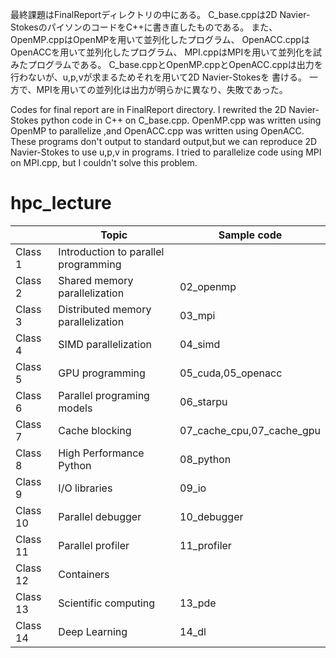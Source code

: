 最終課題はFinalReportディレクトリの中にある。
C_base.cppは2D Navier-StokesのパイソンのコードをC++に書き直したものである。
また、OpenMP.cppはOpenMPを用いて並列化したプログラム、
OpenACC.cppはOpenACCを用いて並列化したプログラム、
MPI.cppはMPIを用いて並列化を試みたプログラムである。
C_base.cppとOpenMP.cppとOpenACC.cppは出力を行わないが、u,p,vが求まるためそれを用いて2D Navier-Stokesを
書ける。
一方で、MPIを用いての並列化は出力が明らかに異なり、失敗であった。

Codes for final report are in FinalReport directory.
I rewrited the 2D Navier-Stokes python code in C++ on C_base.cpp.
OpenMP.cpp was written using OpenMP to parallelize ,and
OpenACC.cpp was written using OpenACC.
These programs don't output to standard output,but we can reproduce 2D Navier-Stokes 
to use u,p,v in programs.
I tried to parallelize code using MPI on MPI.cpp, but I couldn't solve this problem.
 
# hpc_lecture

|          | Topic                                | Sample code               |
| -------- | ------------------------------------ | ------------------------- |
| Class 1  | Introduction to parallel programming |                           |
| Class 2  | Shared memory parallelization        | 02_openmp                 |
| Class 3  | Distributed memory parallelization   | 03_mpi                    |
| Class 4  | SIMD parallelization                 | 04_simd                   |
| Class 5  | GPU programming                      | 05_cuda,05_openacc        |
| Class 6  | Parallel programing models           | 06_starpu                 |
| Class 7  | Cache blocking                       | 07_cache_cpu,07_cache_gpu |
| Class 8  | High Performance Python              | 08_python                 |
| Class 9  | I/O libraries                        | 09_io                     |
| Class 10 | Parallel debugger                    | 10_debugger               |
| Class 11 | Parallel profiler                    | 11_profiler               |
| Class 12 | Containers                           |                           |
| Class 13 | Scientific computing                 | 13_pde                    |
| Class 14 | Deep Learning                        | 14_dl                     |
